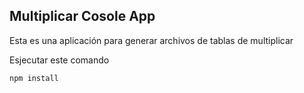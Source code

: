 

## Multiplicar Cosole App

Esta es una aplicación para generar archivos de tablas de multiplicar

Esjecutar este comando

```
npm install
```
